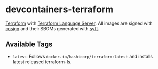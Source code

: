 # devcontainers-terraform

[Terraform](https://terraform.io/) with [Terraform Language Server](https://github.com/hashicorp/terraform-ls). All
images are signed with [cosign](https://github.com/sigstore/cosign) and their SBOMs generated with
[syft](https://github.com/anchore/syft).

## Available Tags

- `latest`: Follows `docker.io/hashicorp/terraform:latest` and installs latest released terraform-ls.
